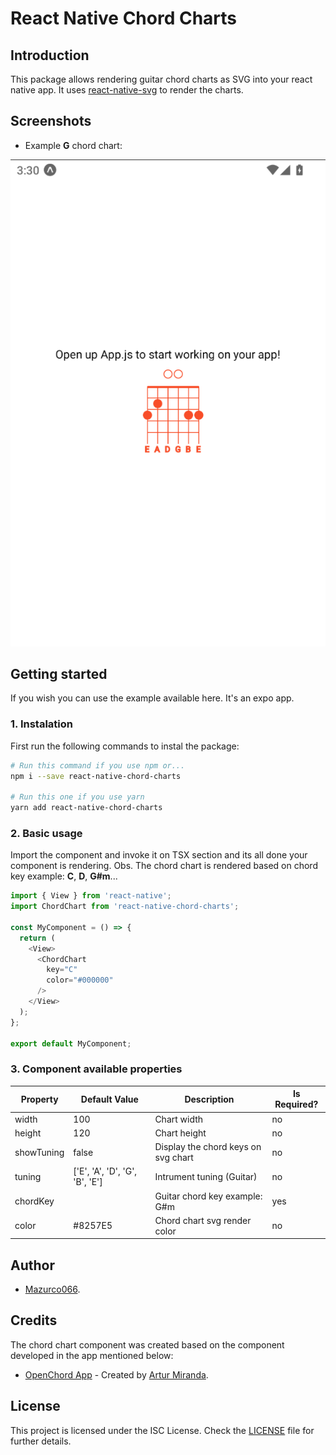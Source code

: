 # React Native Chord Charts

## Introduction

This package allows rendering guitar chord charts as SVG into your react native app. It uses [react-native-svg](https://www.npmjs.com/package/react-native-svg) to render the charts.

## Screenshots

* Example **G** chord chart:

![chordchart](./screenshots/screenshot-chord.png)  

## Getting started

If you wish you can use the example available here. It's an expo app.

### 1. Instalation

First run the following commands to instal the package:

```sh
# Run this command if you use npm or...
npm i --save react-native-chord-charts

# Run this one if you use yarn
yarn add react-native-chord-charts
```

### 2. Basic usage

Import the component and invoke it on TSX section and its all done your component is rendering.
Obs. The chord chart is rendered based on chord key example: **C**, **D**, **G#m**...

```ts
import { View } from 'react-native';
import ChordChart from 'react-native-chord-charts';

const MyComponent = () => {
  return (
    <View>
      <ChordChart
        key="C"
        color="#000000"
      />
    </View>
  );
};

export default MyComponent;
```

### 3. Component available properties

| Property   | Default Value                  | Description                         | Is Required? |
|------------|--------------------------------|-------------------------------------|--------------|
| width      | 100                            | Chart width                         | no           |
| height     | 120                            | Chart height                        | no           |
| showTuning | false                          | Display the chord keys on svg chart | no           |
| tuning     | ['E', 'A', 'D', 'G', 'B', 'E'] | Intrument tuning (Guitar)           | no           |
| chordKey   |                                | Guitar chord key example: G#m       | yes          |
| color      | #8257E5                        | Chord chart svg render color        | no           |

## Author

* [Mazurco066](https://github.com/Mazurco066).

## Credits

The chord chart component was created based on the component developed in the app mentioned below:

* [OpenChord App](https://github.com/artutra/OpenChord) - Created by [Artur Miranda](https://github.com/artutra).

## License

This project is licensed under the ISC License. Check the [LICENSE](LICENSE) file for further details.
